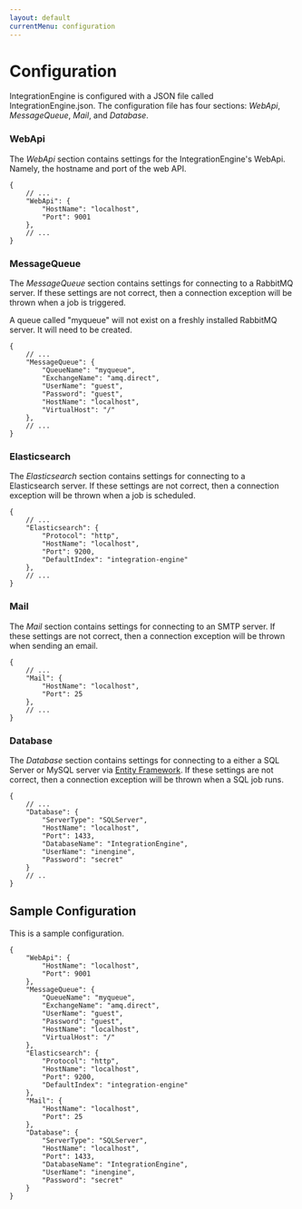 ```yaml
---
layout: default
currentMenu: configuration
---
```


# Configuration

IntegrationEngine is configured with a JSON file called IntegrationEngine.json.
The configuration file has four sections: _WebApi_, _MessageQueue_, _Mail_, and _Database_.

### WebApi

The _WebApi_ section contains settings for the IntegrationEngine's WebApi. 
Namely, the hostname and port of the web API. 

```
{
    // ...
    "WebApi": {
        "HostName": "localhost",
        "Port": 9001
    },
    // ...
}
```

### MessageQueue

The _MessageQueue_ section contains settings for connecting to a RabbitMQ server. 
If these settings are not correct, then a connection exception will be thrown when a job is triggered.

A queue called "myqueue" will not exist on a freshly installed RabbitMQ server. 
It will need to be created.

```
{
    // ...
    "MessageQueue": {
        "QueueName": "myqueue",
        "ExchangeName": "amq.direct",
        "UserName": "guest",
        "Password": "guest",
        "HostName": "localhost",
        "VirtualHost": "/"
    },
    // ...
}
```

### Elasticsearch

The _Elasticsearch_ section contains settings for connecting to a Elasticsearch server. 
If these settings are not correct, then a connection exception will be thrown when a job is scheduled.

```
{
    // ...
    "Elasticsearch": {
        "Protocol": "http",
        "HostName": "localhost",
        "Port": 9200,
        "DefaultIndex": "integration-engine"
    },
    // ...
}
```

### Mail

The _Mail_ section contains settings for connecting to an SMTP server.
If these settings are not correct, then a connection exception will be thrown when sending an email.

```
{
    // ...
    "Mail": {
        "HostName": "localhost",
        "Port": 25
    },
    // ...
}
```

### Database

The _Database_ section contains settings for connecting to a either a SQL Server or MySQL server via [Entity Framework](http://msdn.microsoft.com/en-us/data/ef.aspx).
If these settings are not correct, then a connection exception will be thrown when a SQL job runs.

```
{
    // ...
    "Database": {
        "ServerType": "SQLServer",
        "HostName": "localhost",
        "Port": 1433,
        "DatabaseName": "IntegrationEngine",
        "UserName": "inengine",
        "Password": "secret"
    }
    // ..
}
```

## Sample Configuration
This is a sample configuration.

```
{
    "WebApi": {
        "HostName": "localhost",
        "Port": 9001
    },
    "MessageQueue": {
        "QueueName": "myqueue",
        "ExchangeName": "amq.direct",
        "UserName": "guest",
        "Password": "guest",
        "HostName": "localhost",
        "VirtualHost": "/"
    },
    "Elasticsearch": {
        "Protocol": "http",
        "HostName": "localhost",
        "Port": 9200,
        "DefaultIndex": "integration-engine"
    },
    "Mail": {
        "HostName": "localhost",
        "Port": 25
    },
    "Database": {
        "ServerType": "SQLServer",
        "HostName": "localhost",
        "Port": 1433,
        "DatabaseName": "IntegrationEngine",
        "UserName": "inengine",
        "Password": "secret"
    }
}
```
